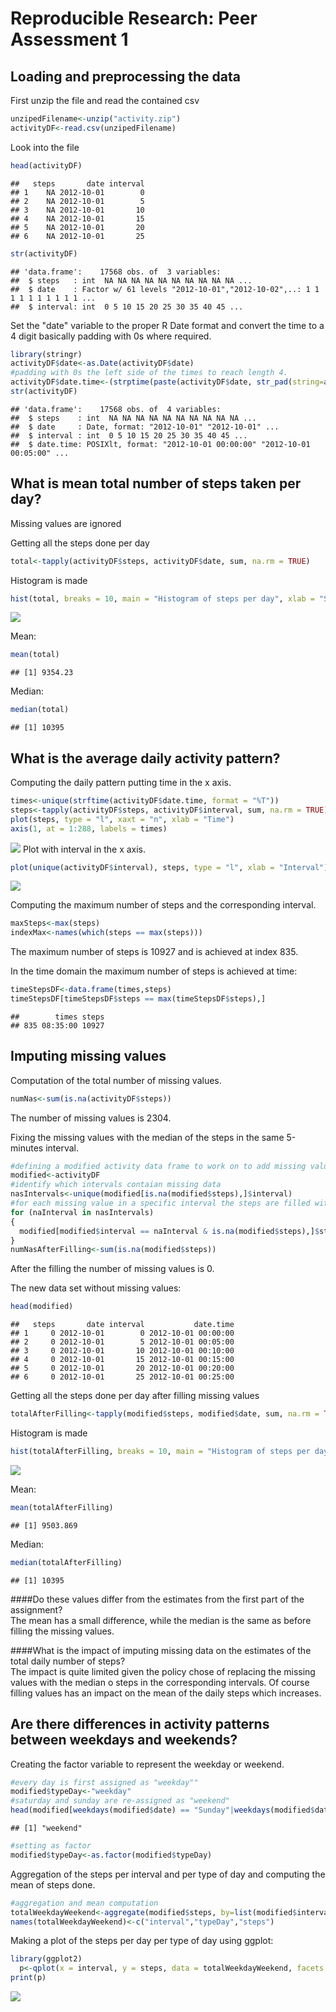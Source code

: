 # Reproducible Research: Peer Assessment 1




## Loading and preprocessing the data  

First unzip the file and read the contained csv

```r
unzipedFilename<-unzip("activity.zip")
activityDF<-read.csv(unzipedFilename)
```

Look into the file

```r
head(activityDF)
```

```
##   steps       date interval
## 1    NA 2012-10-01        0
## 2    NA 2012-10-01        5
## 3    NA 2012-10-01       10
## 4    NA 2012-10-01       15
## 5    NA 2012-10-01       20
## 6    NA 2012-10-01       25
```

```r
str(activityDF)
```

```
## 'data.frame':	17568 obs. of  3 variables:
##  $ steps   : int  NA NA NA NA NA NA NA NA NA NA ...
##  $ date    : Factor w/ 61 levels "2012-10-01","2012-10-02",..: 1 1 1 1 1 1 1 1 1 1 ...
##  $ interval: int  0 5 10 15 20 25 30 35 40 45 ...
```

Set the "date" variable to the proper R Date format and convert the time to a 4 digit basically padding with 0s where required.


```r
library(stringr)
activityDF$date<-as.Date(activityDF$date)
#padding with 0s the left side of the times to reach length 4.
activityDF$date.time<-(strptime(paste(activityDF$date, str_pad(string=as.character(activityDF$interval), width = 4, side = "left", pad = "0")), "%Y-%m-%d %H%M"))
str(activityDF)
```

```
## 'data.frame':	17568 obs. of  4 variables:
##  $ steps    : int  NA NA NA NA NA NA NA NA NA NA ...
##  $ date     : Date, format: "2012-10-01" "2012-10-01" ...
##  $ interval : int  0 5 10 15 20 25 30 35 40 45 ...
##  $ date.time: POSIXlt, format: "2012-10-01 00:00:00" "2012-10-01 00:05:00" ...
```

## What is mean total number of steps taken per day?

Missing values are ignored

Getting all the steps done per day

```r
total<-tapply(activityDF$steps, activityDF$date, sum, na.rm = TRUE)
```
Histogram is made

```r
hist(total, breaks = 10, main = "Histogram of steps per day", xlab = "Steps per day")
```

![](./figure/unnamed-chunk-6-1.png)

Mean:

```r
mean(total)
```

```
## [1] 9354.23
```
Median:

```r
median(total)
```

```
## [1] 10395
```

## What is the average daily activity pattern?

Computing the daily pattern putting time in the x axis.

```r
times<-unique(strftime(activityDF$date.time, format = "%T"))
steps<-tapply(activityDF$steps, activityDF$interval, sum, na.rm = TRUE)
plot(steps, type = "l", xaxt = "n", xlab = "Time")
axis(1, at = 1:288, labels = times)
```

![](./figure/unnamed-chunk-9-1.png)
Plot with interval in the x axis.

```r
plot(unique(activityDF$interval), steps, type = "l", xlab = "Interval")
```

![](./figure/unnamed-chunk-10-1.png)

Computing the maximum number of steps and the corresponding interval.

```r
maxSteps<-max(steps)
indexMax<-names(which(steps == max(steps)))
```
The maximum number of steps is 10927 and is achieved at index 835.


In the time domain the maximum number of steps is achieved at time:

```r
timeStepsDF<-data.frame(times,steps)
timeStepsDF[timeStepsDF$steps == max(timeStepsDF$steps),]
```

```
##        times steps
## 835 08:35:00 10927
```


## Imputing missing values

Computation of the total number of missing values.

```r
numNas<-sum(is.na(activityDF$steps))
```

The number of missing values is 2304.


Fixing the missing values with the median of the steps in the same 5-minutes interval.

```r
#defining a modified activity data frame to work on to add missing values
modified<-activityDF
#identify which intervals contaian missing data
nasIntervals<-unique(modified[is.na(modified$steps),]$interval)
#for each missing value in a specific interval the steps are filled with the median for that interval 
for (naInterval in nasIntervals)
{
  modified[modified$interval == naInterval & is.na(modified$steps),]$steps<-median(modified[modified$interval == naInterval,]$steps, na.rm = TRUE)
}
numNasAfterFilling<-sum(is.na(modified$steps))
```

After the filling the number of missing values is 0.

The new data set without missing values:

```r
head(modified)
```

```
##   steps       date interval           date.time
## 1     0 2012-10-01        0 2012-10-01 00:00:00
## 2     0 2012-10-01        5 2012-10-01 00:05:00
## 3     0 2012-10-01       10 2012-10-01 00:10:00
## 4     0 2012-10-01       15 2012-10-01 00:15:00
## 5     0 2012-10-01       20 2012-10-01 00:20:00
## 6     0 2012-10-01       25 2012-10-01 00:25:00
```
Getting all the steps done per day after filling missing values

```r
totalAfterFilling<-tapply(modified$steps, modified$date, sum, na.rm = TRUE)
```
Histogram is made

```r
hist(totalAfterFilling, breaks = 10, main = "Histogram of steps per day after filling missing values", xlab = "Steps per day")
```

![](./figure/unnamed-chunk-17-1.png)

Mean:

```r
mean(totalAfterFilling)
```

```
## [1] 9503.869
```
Median:

```r
median(totalAfterFilling)
```

```
## [1] 10395
```


####Do these values differ from the estimates from the first part of the assignment?  
The mean has a small difference, while the median is the same as before filling the missing values.  

####What is the impact of imputing missing data on the estimates of the total daily number of steps?  
The impact is quite limited given the policy chose of replacing the missing values with the median o steps in the corresponding intervals. Of course filling values has an impact on the mean of the daily steps which increases.



## Are there differences in activity patterns between weekdays and weekends?

Creating the factor variable to represent the weekday or weekend.

```r
#every day is first assigned as "weekday""
modified$typeDay<-"weekday"
#saturday and sunday are re-assigned as "weekend"
head(modified[weekdays(modified$date) == "Sunday"|weekdays(modified$date) == "Saturday",]$typeDay<-"weekend")
```

```
## [1] "weekend"
```

```r
#setting as factor
modified$typeDay<-as.factor(modified$typeDay)
```

Aggregation of the steps per interval and per type of day and computing the mean of steps done. 

```r
#aggregation and mean computation
totalWeekdayWeekend<-aggregate(modified$steps, by=list(modified$interval,modified$typeDay),mean)
names(totalWeekdayWeekend)<-c("interval","typeDay","steps")
```

Making a plot of the steps per day per type of day using ggplot:

```r
library(ggplot2)
  p<-qplot(x = interval, y = steps, data = totalWeekdayWeekend, facets = .~typeDay, xlab = "Interval", ylab = "number of steps", main = "Number of steps per type of day") + geom_line()
print(p)
```

![](./figure/unnamed-chunk-22-1.png)



